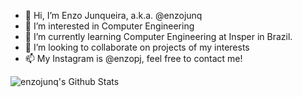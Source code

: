 - 👋 Hi, I’m Enzo Junqueira, a.k.a. @enzojunq
- 👀 I’m interested in Computer Engineering
- 🌱 I’m currently learning Computer Engineering at Insper in Brazil.
- 💞️ I’m looking to collaborate on projects of my interests
- 📫 My Instagram is @enzopj, feel free to contact me!

<!---
enzojunq/enzojunq is a ✨ special ✨ repository because its `README.md` (this file) appears on your GitHub profile.
You can click the Preview link to take a look at your changes.
--->



<img align="left" alt="enzojunq's Github Stats" src="https://github-stats-olive-nu.vercel.app/api?username=enzojunq&show_icons=true&hide_border=true" />

